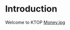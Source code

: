 # Introduction
Welcome to KTOP
[Money.jpg](https://github.com/KTOPSOFT/Introduction/blob/main/money.JPG)
